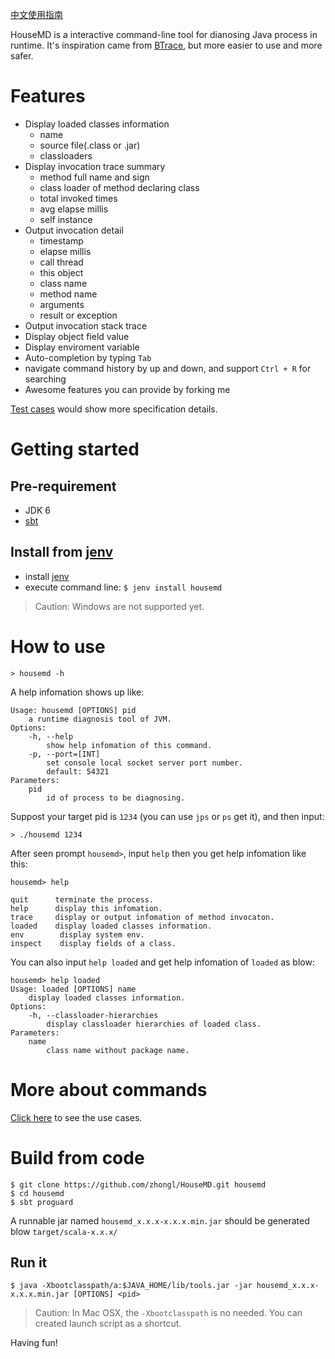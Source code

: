 [中文使用指南](https://github.com/zhongl/HouseMD/wiki/UserGuideCN)

HouseMD is a interactive command-line tool for dianosing Java process in runtime.
It's inspiration came from [BTrace](http://kenai.com/projects/btrace), but more easier to use and more safer.

# Features

- Display loaded classes information
    - name
    - source file(.class or .jar)
    - classloaders
- Display invocation trace summary
    - method full name and sign
    - class loader of method declaring class
    - total invoked times
    - avg elapse millis
    - self instance
- Output invocation detail
    - timestamp
    - elapse millis
    - call thread
    - this object
    - class name
    - method name
    - arguments
    - result or exception
- Output invocation stack trace
- Display object field value
- Display enviroment variable
- Auto-completion by typing `Tab`
- navigate command history by up and down, and support `Ctrl + R` for searching
- Awesome features you can provide by forking me

[Test cases](https://github.com/zhongl/HouseMD/blob/master/src/test/scala/com/github/zhongl/housemd) would show more specification details.

# Getting started

## Pre-requirement

- JDK 6 
- [sbt](https://github.com/harrah/xsbt)

## Install from [jenv](https://github.com/linux-china/jenv)

- install [jenv](https://github.com/linux-china/jenv)
- execute command line: `$ jenv install housemd`

> Caution: Windows are not supported yet.


# How to use


    > housemd -h

A help infomation shows up like:

    Usage: housemd [OPTIONS] pid
    	a runtime diagnosis tool of JVM.
    Options:
    	-h, --help
    		show help infomation of this command.
    	-p, --port=[INT]
    		set console local socket server port number.
    		default: 54321
    Parameters:
    	pid
    		id of process to be diagnosing.


Suppost your target pid is `1234` (you can use `jps` or `ps` get it), and then input:

    > ./housemd 1234

After seen prompt `housemd>`, input `help` then you get help infomation like this:

    housemd> help

    quit      terminate the process.
    help      display this infomation.
    trace     display or output infomation of method invocaton.
    loaded    display loaded classes information.
    env        display system env.
    inspect    display fields of a class.

You can also input `help loaded` and get help infomation of `loaded` as blow:

    housemd> help loaded
    Usage: loaded [OPTIONS] name
        display loaded classes information.
    Options:
        -h, --classloader-hierarchies
            display classloader hierarchies of loaded class.
    Parameters:
        name
            class name without package name.

# More about commands

[Click here](https://github.com/zhongl/housemd/wiki/usecases) to see the use cases.

# Build from code

    $ git clone https://github.com/zhongl/HouseMD.git housemd
    $ cd housemd
    $ sbt proguard

A runnable jar named `housemd_x.x.x-x.x.x.min.jar` should be generated blow `target/scala-x.x.x/`


## Run it

    $ java -Xbootclasspath/a:$JAVA_HOME/lib/tools.jar -jar housemd_x.x.x-x.x.x.min.jar [OPTIONS] <pid>

> Caution: In Mac OSX, the `-Xbootclasspath` is no needed.
> You can created launch script as a shortcut.

Having fun!

